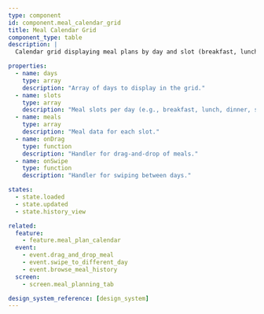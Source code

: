 ```yaml
---
type: component
id: component.meal_calendar_grid
title: Meal Calendar Grid
component_type: table
description: |
  Calendar grid displaying meal plans by day and slot (breakfast, lunch, dinner, snacks). Supports drag-and-drop, swiping, and history view.

properties:
  - name: days
    type: array
    description: "Array of days to display in the grid."
  - name: slots
    type: array
    description: "Meal slots per day (e.g., breakfast, lunch, dinner, snacks)."
  - name: meals
    type: array
    description: "Meal data for each slot."
  - name: onDrag
    type: function
    description: "Handler for drag-and-drop of meals."
  - name: onSwipe
    type: function
    description: "Handler for swiping between days."

states:
  - state.loaded
  - state.updated
  - state.history_view

related:
  feature:
    - feature.meal_plan_calendar
  event:
    - event.drag_and_drop_meal
    - event.swipe_to_different_day
    - event.browse_meal_history
  screen:
    - screen.meal_planning_tab

design_system_reference: [design_system]
---
```

